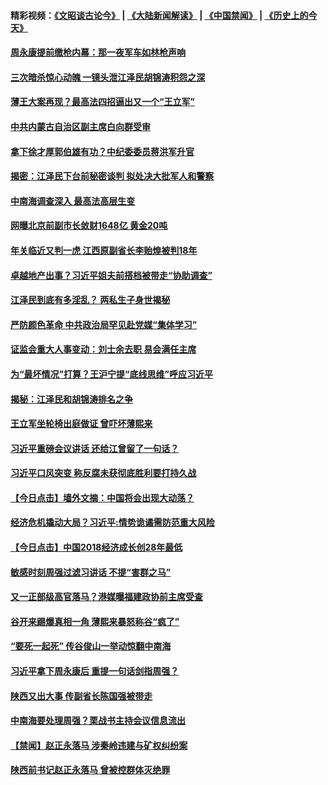 #### 精彩视频：[《文昭谈古论今》](https://github.com/gfw-breaker/wenzhao/blob/master/README.md?t=02031519) | [《大陆新闻解读》](https://github.com/gfw-breaker/ntdtv-comedy/blob/master/README.md?t=02031519) | [《中国禁闻》](https://github.com/gfw-breaker/ntdtv-news/blob/master/README.md?t=02031519) | [《历史上的今天》](https://github.com/gfw-breaker/today-in-history/blob/master/README.md?t=02031519) 

#### [周永康提前缴枪内幕：那一夜军车如林枪声响](../pages/prog1138/a102503611.md?t=02031519) 

#### [三次暗杀惊心动魄 一镜头泄江泽民胡锦涛积怨之深](../pages/prog1138/a102502839.md?t=02031519) 

#### [薄王大案再现？最高法四招逼出又一个“王立军”](../pages/prog1138/a102502716.md?t=02031519) 

#### [中共内蒙古自治区副主席白向群受审](../pages/prog1138/a102501461.md?t=02031519) 

#### [拿下徐才厚郭伯雄有功？中纪委委员蒋洪军升官](../pages/prog1138/a102501236.md?t=02031519) 

#### [揭密：江泽民下台前秘密谈判 拟处决大批军人和警察](../pages/prog1138/a102501178.md?t=02031519) 

#### [中南海调查深入 最高法高层生变](../pages/prog1138/a102500914.md?t=02031519) 

#### [网曝北京前副市长敛财1648亿 黄金20吨](../pages/prog1138/a102500123.md?t=02031519) 

#### [年关临近又判一虎 江西原副省长李贻煌被判18年](../pages/prog1138/a102499651.md?t=02031519) 

#### [卓越地产出事？习近平姐夫前搭档被带走“协助调查”](../pages/prog1138/a102499144.md?t=02031519) 

#### [江泽民到底有多淫乱？ 两私生子身世揭秘](../pages/prog1138/a102498168.md?t=02031519) 

#### [严防颜色革命 中共政治局罕见赴党媒“集体学习”](../pages/prog1138/a102498051.md?t=02031519) 

#### [证监会重大人事变动：刘士余去职 易会满任主席](../pages/prog1138/a102497828.md?t=02031519) 

#### [为“最坏情况”打算？王沪宁提“底线思维”呼应习近平](../pages/prog1138/a102497301.md?t=02031519) 

#### [揭秘：江泽民和胡锦涛排名之争](../pages/prog1138/a102496908.md?t=02031519) 

#### [王立军坐轮椅出庭做证 曾吓坏薄熙来](../pages/prog1138/a102494567.md?t=02031519) 

#### [习近平重磅会议讲话 还给江曾留了一句话？](../pages/prog1138/a102495131.md?t=02031519) 

#### [习近平口风突变 称反腐未获彻底胜利要打持久战](../pages/prog1138/a102494816.md?t=02031519) 

#### [【今日点击】墙外文摘：中国将会出现大动荡？](../pages/prog1138/a102494021.md?t=02031519) 

#### [经济危机撬动大局？习近平:情势诡谲需防范重大风险](../pages/prog1138/a102494028.md?t=02031519) 

#### [【今日点击】中国2018经济成长创28年最低](../pages/prog1138/a102493995.md?t=02031519) 

#### [敏感时刻周强过滤习讲话 不提“害群之马”](../pages/prog1138/a102493704.md?t=02031519) 

#### [又一正部级高官落马？港媒曝福建政协前主席受查](../pages/prog1138/a102493470.md?t=02031519) 

#### [谷开来踢爆真相一角 薄熙来暴怒称谷“疯了”](../pages/prog1138/a102492560.md?t=02031519) 

#### [“要死一起死” 传谷俊山一举动惊翻中南海](../pages/prog1138/a102492511.md?t=02031519) 

#### [习近平拿下周永康后 重提一句话剑指周强？](../pages/prog1138/a102492488.md?t=02031519) 

#### [陕西又出大事  传副省长陈国强被带走](../pages/prog1138/a102492411.md?t=02031519) 

#### [中南海要处理周强？栗战书主持会议信息流出](../pages/prog1138/a102491671.md?t=02031519) 

#### [【禁闻】赵正永落马 涉秦岭违建与矿权纠纷案](../pages/prog1138/a102491457.md?t=02031519) 

#### [陕西前书记赵正永落马 曾被控群体灭绝罪](../pages/prog1138/a102491241.md?t=02031519) 

